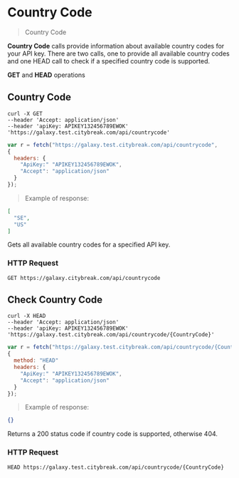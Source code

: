 # Country Code

> Country Code

**Country Code** calls provide information about available country codes for your API key. There are two calls, one to provide all available country codes and one HEAD call to check if a specified country code is supported.

**GET** and **HEAD** operations 

## Country Code

```shell
curl -X GET 
--header 'Accept: application/json' 
--header 'apiKey: APIKEY132456789EWOK' 
'https://galaxy.test.citybreak.com/api/countrycode'
```

```javascript
var r = fetch("https://galaxy.test.citybreak.com/api/countrycode",
{
  headers: {
    "ApiKey:" "APIKEY132456789EWOK",
    "Accept": "application/json"
  }  
});
```

> Example of response:

```json
[
  "SE",
  "US"
]
```

Gets all available country codes for a specified API key.

### HTTP Request

`GET https://galaxy.citybreak.com/api/countrycode`

## Check Country Code

```shell
curl -X HEAD 
--header 'Accept: application/json' 
--header 'apiKey: APIKEY132456789EWOK'
'https://galaxy.test.citybreak.com/api/countrycode/{CountryCode}'
```

```javascript
var r = fetch("https://galaxy.test.citybreak.com/api/countrycode/{CountryCode}",
{
  method: "HEAD"
  headers: {
    "ApiKey:" "APIKEY132456789EWOK",
    "Accept": "application/json"
  }  
});
```

> Example of response:

```json
{}
```

Returns a 200 status code if country code is supported, otherwise 404.

### HTTP Request

`HEAD https://galaxy.test.citybreak.com/api/countrycode/{CountryCode}`